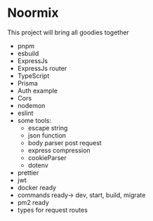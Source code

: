 # Noormix

This project will bring all goodies together

- pnpm
- esbuild
- ExpressJs
- ExpressJs router
- TypeScript
- Prisma
- Auth example
- Cors
- nodemon
- eslint
- some tools:
  - escape string
  - json function
  - body parser post request
  - express compression
  - cookieParser
  - dotenv
- prettier
- jwt
- docker ready
- commands ready-> dev, start, build, migrate
- pm2 ready
- types for request routes
